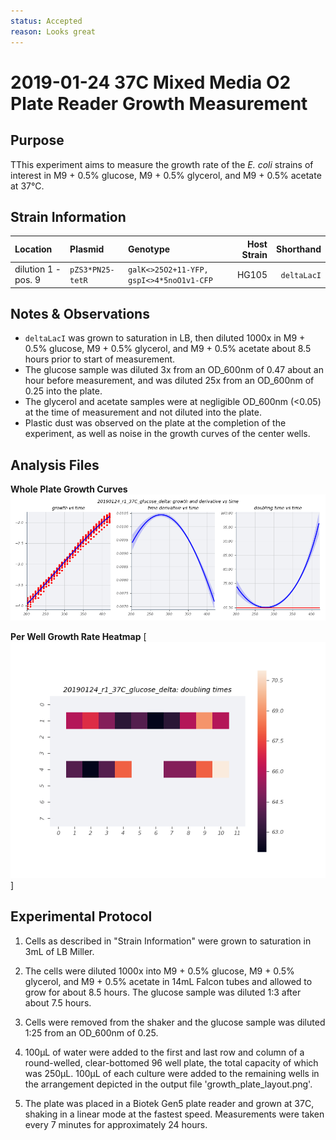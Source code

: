 ```yaml
---
status: Accepted
reason: Looks great
---
```


# 2019-01-24 37C Mixed Media O2 Plate Reader Growth Measurement

## Purpose
TThis experiment aims to measure the growth rate of the *E. coli* strains of interest in M9 + 0.5% glucose, M9 + 0.5% glycerol, and M9 + 0.5% acetate at 37°C.

## Strain Information

| Location | Plasmid | Genotype | Host Strain | Shorthand |
| :------- | :------ | :------- | ----------: | --------: |
| dilution 1 - pos. 9 | `pZS3*PN25-tetR`| `galK<>25O2+11-YFP, gspI<>4*5noO1v1-CFP` |  HG105 |`deltaLacI` |

## Notes & Observations
* `deltaLacI` was grown to saturation in LB, then diluted 1000x in M9 + 0.5% glucose, M9 + 0.5% glycerol, and M9 + 0.5% acetate about 8.5 hours prior to start of measurement.
* The glucose sample was diluted 3x from an OD_600nm of 0.47 about an hour before measurement, and was diluted 25x from an OD_600nm of 0.25 into the plate.
* The glycerol and acetate samples were at negligible OD_600nm (<0.05) at the time of measurement and not diluted into the plate.
* Plastic dust was observed on the plate at the completion of the experiment, as well as noise in the growth curves of the center wells.

## Analysis Files

**Whole Plate Growth Curves**
![plate layout](output/delta_glucose/gp_output_curves.png)

**Per Well Growth Rate Heatmap**
[![growth curves](output/delta_glucose/per_well_doubling_times_heatmap.png)]

## Experimental Protocol

1. Cells as described in "Strain Information" were grown to saturation in 3mL of LB Miller.

2. The cells were diluted 1000x into M9 + 0.5% glucose, M9 + 0.5% glycerol, and M9 + 0.5% acetate in 14mL Falcon tubes and allowed to grow for about 8.5 hours. The glucose sample was diluted 1:3 after about 7.5 hours.

3. Cells were removed from the shaker and the glucose sample was diluted 1:25 from an OD_600nm of 0.25.

4. 100µL of water were added to the first and last row and column of a round-welled, clear-bottomed 96 well plate, the total capacity of which was 250µL. 100µL of each culture were added to the remaining wells in the arrangement depicted in the output file 'growth_plate_layout.png'.

5. The plate was placed in a Biotek Gen5 plate reader and grown at 37C, shaking in a linear mode at the fastest speed. Measurements were taken every 7 minutes for approximately 24 hours.